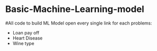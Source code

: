 # Basic-Machine-Learning-model
#All code to build ML Model
open every single link for each problems:
- Loan pay off
- Heart Disease
- Wine type

